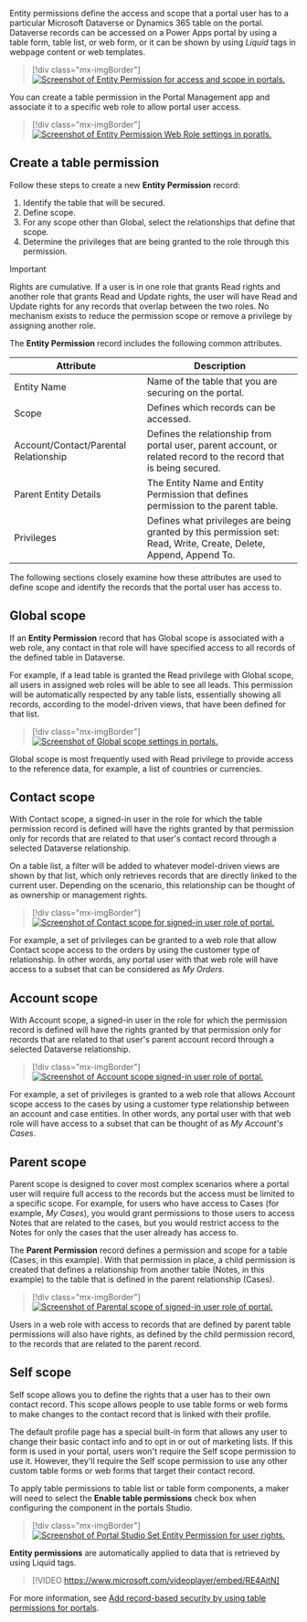 Entity permissions define the access and scope that a portal user has to a particular Microsoft Dataverse or Dynamics 365 table on the portal. Dataverse records can be accessed on a Power Apps portal by using a table form, table list, or web form, or it can be shown by using *Liquid* tags in webpage content or web templates.

> [!div class="mx-imgBorder"]
> [![Screenshot of Entity Permission for access and scope in portals.](../media/entity-permission.png)](../media/entity-permission.png#lightbox)

You can create a table permission in the Portal Management app and associate it to a specific web role to allow portal user access.

> [!div class="mx-imgBorder"]
> [![Screenshot of Entity Permission Web Role settings in poratls.](../media/web-role-entity-lists.png)](../media/web-role-entity-lists.png#lightbox)

## Create a table permission

Follow these steps to create a new **Entity Permission** record:

1. Identify the table that will be secured.
1. Define scope.
1. For any scope other than Global, select the relationships that define that scope.
1. Determine the privileges that are being granted to the role through this permission.

> [!IMPORTANT]
> Rights are cumulative. If a user is in one role that grants Read rights and another role that grants Read and Update rights, the user will have Read and Update rights for any records that overlap between the two roles. No mechanism exists to reduce the permission scope or remove a privilege by assigning another role.

The **Entity Permission** record includes the following common attributes.

| Attribute                             | Description                                                  |
| ------------------------------------ | ------------------------------------------------------------ |
| Entity Name                           | Name of the table that you are securing on the portal.       |
| Scope                                 | Defines which records can be accessed.                        |
| Account/Contact/Parental Relationship | Defines the relationship from portal user, parent account, or related record to the record that is being secured. |
| Parent Entity Details                 | The Entity Name and Entity Permission that defines permission to the parent table. |
| Privileges                            | Defines what privileges are being granted by this permission set: Read, Write, Create, Delete, Append, Append To. |

The following sections closely examine how these attributes are used to define scope and identify the records that the portal user has access to.

## Global scope

If an **Entity Permission** record that has Global scope is associated with a web role, any contact in that role will have specified access to all records of the defined table in Dataverse.

For example, if a lead table is granted the Read privilege with Global scope, all users in assigned web roles will be able to see all leads. This permission will be automatically respected by any table lists, essentially showing all records, according to the model-driven views, that have been defined for that list.

> [!div class="mx-imgBorder"]
> [![Screenshot of Global scope settings in portals.](../media/global-scope.png)](../media/global-scope.png#lightbox)

Global scope is most frequently used with Read privilege to provide access to the reference data, for example, a list of countries or currencies.

## Contact scope

With Contact scope, a signed-in user in the role for which the table permission record is defined will have the rights granted by that permission only for records that are related to that user's contact record through a selected Dataverse relationship.

On a table list, a filter will be added to whatever model-driven views are shown by that list, which only retrieves records that are directly linked to the current user. Depending on the scenario, this relationship can be thought of as ownership or management rights.

> [!div class="mx-imgBorder"]
> [![Screenshot of Contact scope for signed-in user role of portal.](../media/contact-scope.png)](../media/contact-scope.png#lightbox)

For example, a set of privileges can be granted to a web role that allow Contact scope access to the orders by using the customer type of relationship. In other words, any portal user with that web role will have access to a subset that can be considered as *My Orders*.

## Account scope

With Account scope, a signed-in user in the role for which the permission record is defined will have the rights granted by that permission only for records that are related to that user's parent account record through a selected Dataverse relationship.

> [!div class="mx-imgBorder"]
> [![Screenshot of Account scope signed-in user role of portal.](../media/account-scope.png)](../media/account-scope.png#lightbox)

For example, a set of privileges is granted to a web role that allows Account scope access to the cases by using a customer type relationship between an account and case entities. In other words, any portal user with that web role will have access to a subset that can be thought of as *My Account's Cases*. 

## Parent scope

Parent scope is designed to cover most complex scenarios where a portal user will require full access to the records but the access must be limited to a specific scope. For example, for users who have access to Cases (for example, *My Cases*), you would grant permissions to those users to access Notes that are related to the cases, but you would restrict access to the Notes for only the cases that the user already has access to.

The **Parent Permission** record defines a permission and scope for a table (Cases, in this example). With that permission in place, a child permission is created that defines a relationship from another table (Notes, in this example) to the table that is defined in the parent relationship (Cases).

> [!div class="mx-imgBorder"]
> [![Screenshot of Parental scope of signed-in user role of portal.](../media/parental-scope.png)](../media/parental-scope.png#lightbox)

Users in a web role with access to records that are defined by parent table permissions will also have rights, as defined by the child permission record, to the records that are related to the parent record.

## Self scope

Self scope allows you to define the rights that a user has to their own contact record. This scope allows people to use table forms or web forms to make changes to the contact record that is linked with their profile.

The default profile page has a special built-in form that allows any user to change their basic contact info and to opt in or out of marketing lists. If this form is used in your portal, users won't require the Self scope permission to use it. However, they'll require the Self scope permission to use any other custom table forms or web forms that target their contact record.

To apply table permissions to table list or table form components, a maker will need to select the **Enable table permissions** check box when configuring the component in the portals Studio.

> [!div class="mx-imgBorder"]
> [![Screenshot of Portal Studio Set Entity Permission for user rights.](../media/portal-studio-entity-permission.png)](../media/portal-studio-entity-permission.png#lightbox)

**Entity permissions** are automatically applied to data that is retrieved by using Liquid tags.

<!--VIDEO EntityPermissions.mp4-->
> [!VIDEO https://www.microsoft.com/videoplayer/embed/RE4AjtN]

For more information, see [Add record-based security by using table permissions for portals](https://docs.microsoft.com/powerapps/maker/portals/configure/assign-entity-permissions/?azure-portal=true).
